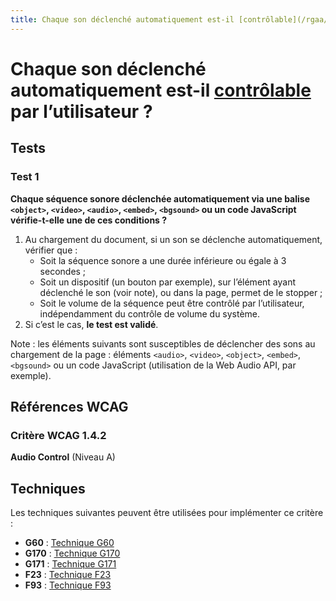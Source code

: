 ```yaml
---
title: Chaque son déclenché automatiquement est-il [contrôlable](/rgaa/glossaire/controle-son-declenche-automatiquement) par l’utilisateur ?
---
```


# Chaque son déclenché automatiquement est-il [contrôlable](/rgaa/glossaire/controle-son-declenche-automatiquement) par l’utilisateur ?



## Tests

### Test 1

**Chaque séquence sonore déclenchée automatiquement via une balise `<object>`, `<video>`, `<audio>`, `<embed>`, `<bgsound>` ou un code JavaScript vérifie-t-elle une de ces conditions ?**

1. Au chargement du document, si un son se déclenche automatiquement, vérifier que :
   - Soit la séquence sonore a une durée inférieure ou égale à 3 secondes ;
   - Soit un dispositif (un bouton par exemple), sur l’élément ayant déclenché le son (voir note), ou dans la page, permet de le stopper ;
   - Soit le volume de la séquence peut être contrôlé par l’utilisateur, indépendamment du contrôle de volume du système.
2. Si c’est le cas, **le test est validé**.

Note : les éléments suivants sont susceptibles de déclencher des sons au chargement de la page : éléments `<audio>`, `<video>`, `<object>`, `<embed>`, `<bgsound>` ou un code JavaScript (utilisation de la Web Audio API, par exemple).



## Références WCAG

### Critère WCAG 1.4.2

**Audio Control** (Niveau A)



## Techniques

Les techniques suivantes peuvent être utilisées pour implémenter ce critère :

- **G60** : [Technique G60](https://www.w3.org/WAI/WCAG21/Techniques/html/G60)
- **G170** : [Technique G170](https://www.w3.org/WAI/WCAG21/Techniques/html/G170)
- **G171** : [Technique G171](https://www.w3.org/WAI/WCAG21/Techniques/html/G171)
- **F23** : [Technique F23](https://www.w3.org/WAI/WCAG21/Techniques/html/F23)
- **F93** : [Technique F93](https://www.w3.org/WAI/WCAG21/Techniques/html/F93)
